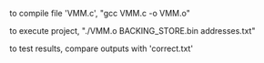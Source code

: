 to compile file 'VMM.c', 
"gcc VMM.c -o VMM.o"


to execute project, 
"./VMM.o BACKING_STORE.bin addresses.txt"


to test results, 
compare outputs with 'correct.txt' 
